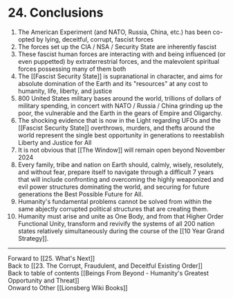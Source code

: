 # 24. Conclusions

1. The American Experiment (and NATO, Russia, China, etc.) has been co-opted by lying, deceitful, corrupt, fascist forces 
2. The forces set up the CIA / NSA / Security State are inherently fascist    
3. These fascist human forces are interacting with and being influenced (or even puppetted) by extraterrestrial forces, and the malevolent spiritual forces possessing many of them both  
4. The [[Fascist Security State]] is supranational in character, and aims for absolute domination of the Earth and its "resources" at any cost to humanity, life, liberty, and justice  
5. 800 United States military bases around the world, trillions of dollars of military spending, in concert with NATO / Russia / China grinding up the poor, the vulnerable and the Earth in the gears of Empire and Oligarchy.   
6. The shocking evidence that is now in the Light regarding UFOs and the [[Fascist Security State]] overthrows, murders, and thefts around the world represent the single best opportunity in generations to reestablish Liberty and Justice for All  
7. It is not obvious that [[The Window]] will remain open beyond November 2024  
8. Every family, tribe and nation on Earth should, calmly, wisely, resolutely, and without fear, prepare itself to navigate through a difficult 7 years that will include confronting and overcoming the highly weaponized and evil power structures dominating the world, and securing for future generations the Best Possible Future for All. 
9. Humanity's fundamental problems cannot be solved from within the same abjectly corrupted political structures that are creating them. 
10. Humanity must arise and unite as One Body, and from that Higher Order Functional Unity, transform and revivify the systems of all 200 nation states relatively simultaneously during the course of the [[10 Year Grand Strategy]]. 

___

Forward to [[25. What's Next]]      
Back to [[23. The Corrupt, Fraudulent, and Deceitful Existing Order]]      
Back to table of contents [[Beings From Beyond - Humanity's Greatest Opportunity and Threat]]  
Onward to Other [[Lionsberg Wiki Books]]  


